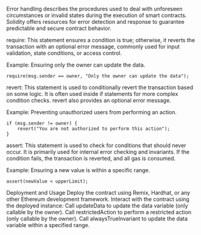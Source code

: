 Error handling describes the procedures used to deal with unforeseen circumstances or invalid states during the execution of smart contracts. Solidity offers resources for error detection and response to guarantee predictable and secure contract behavior.

require: This statement ensures a condition is true; otherwise, it reverts the transaction with an optional error message, commonly used for input validation, state conditions, or access control.

Example: Ensuring only the owner can update the data.

```
require(msg.sender == owner, "Only the owner can update the data");
```
revert: This statement is used to conditionally revert the transaction based on some logic. It is often used inside if statements for more complex condition checks. revert also provides an optional error message.

Example: Preventing unauthorized users from performing an action.

```
if (msg.sender != owner) {
    revert("You are not authorized to perform this action");
}
```
assert: This statement is used to check for conditions that should never occur. It is primarily used for internal error checking and invariants. If the condition fails, the transaction is reverted, and all gas is consumed.

Example: Ensuring a new value is within a specific range.

```
assert(newValue < upperLimit);
```
Deployment and Usage Deploy the contract using Remix, Hardhat, or any other Ethereum development framework. Interact with the contract using the deployed instance: Call updateData to update the data variable (only callable by the owner). Call restrictedAction to perform a restricted action (only callable by the owner). Call alwaysTrueInvariant to update the data variable within a specified range.
